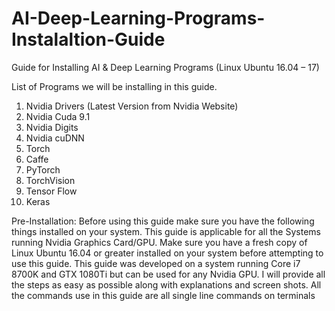 # AI-Deep-Learning-Programs-Instalaltion-Guide

Guide for Installing AI & Deep Learning Programs (Linux Ubuntu 16.04 – 17)

List of Programs we will be installing in this guide.
1.	Nvidia Drivers (Latest Version from Nvidia Website)
2.	Nvidia Cuda 9.1
3.	Nvidia Digits
4.	Nvidia cuDNN
5.	Torch
6.	Caffe
7.	PyTorch
8.	TorchVision
9.	Tensor Flow
10.	Keras

Pre-Installation:
Before using this guide make sure you have the following things installed on your system. This guide is applicable for all the Systems running Nvidia Graphics Card/GPU.
Make sure you have a fresh copy of Linux Ubuntu 16.04 or greater installed on your system before attempting to use this guide.
This guide was developed on a system running Core i7 8700K and GTX 1080Ti but can be used for any Nvidia GPU. I will provide all the steps as easy as possible along with explanations and screen shots.
All the commands use in this guide are all single line commands on terminals
